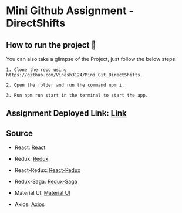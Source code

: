 # Mini Github Assignment - DirectShifts

## How to run the project 📑

You can also take a glimpse of the Project, just follow the below steps:

    1. Clone the repo using https://github.com/Vinesh3124/Mini_Git_DirectShifts.
    
    2. Open the folder and run the command npm i.

    3. Run npm run start in the terminal to start the app.

## Assignment Deployed Link: [Link](https://mini-git-direct-shifts.vercel.app/)

## Source

- React: [React](https://www.npmjs.com/package/react)

- Redux: [Redux](https://www.npmjs.com/package/redux)

- React-Redux: [React-Redux](https://www.npmjs.com/package/react-redux)

- Redux-Saga: [Redux-Saga](https://www.npmjs.com/package/redux-saga)

- Material UI: [Material UI](https://material-ui.com/)

- Axios: [Axios](https://www.npmjs.com/package/axios)
